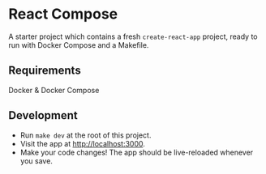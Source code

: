 # React Compose

A starter project which contains a fresh `create-react-app` project, ready to
run with Docker Compose and a Makefile.

## Requirements

Docker & Docker Compose

## Development

- Run `make dev` at the root of this project.
- Visit the app at [http://localhost:3000](http://localhost:3000).
- Make your code changes! The app should be live-reloaded whenever you save.

